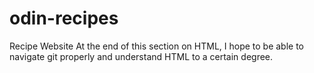 # odin-recipes
Recipe Website
At the end of this section on HTML, I hope to be able to navigate git properly and understand HTML to a certain degree. 